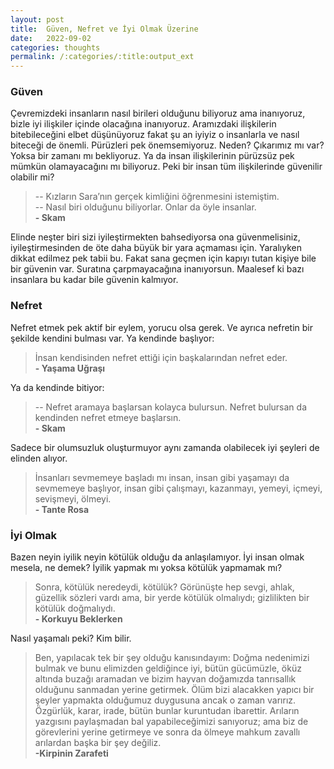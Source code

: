 ```yaml
---
layout: post
title:  Güven, Nefret ve İyi Olmak Üzerine
date:   2022-09-02
categories: thoughts
permalink: /:categories/:title:output_ext
---
```


### Güven
Çevremizdeki insanların nasıl birileri olduğunu biliyoruz ama inanıyoruz, bizle iyi ilişkiler içinde olacağına inanıyoruz. Aramızdaki ilişkilerin bitebileceğini elbet düşünüyoruz fakat şu an iyiyiz o insanlarla ve nasıl biteceği de önemli. Pürüzleri pek önemsemiyoruz. Neden? Çıkarımız mı var? Yoksa bir zamanı mı bekliyoruz. Ya da insan ilişkilerinin pürüzsüz pek mümkün olamayacağını mı biliyoruz. Peki bir insan tüm ilişkilerinde güvenilir olabilir mi?

> -- Kızların Sara’nın gerçek kimliğini öğrenmesini istemiştim.<br> -- Nasıl biri olduğunu biliyorlar. Onlar da öyle insanlar.<br> **- Skam**

Elinde neşter biri sizi iyileştirmekten bahsediyorsa ona güvenmelisiniz, iyileştirmesinden de öte daha büyük bir yara açmaması için. Yaralıyken dikkat edilmez pek tabii bu. Fakat sana geçmen için kapıyı tutan kişiye bile bir güvenin var. Suratına çarpmayacağına inanıyorsun. Maalesef ki bazı insanlara bu kadar bile güvenin kalmıyor.

### Nefret
Nefret etmek pek aktif bir eylem, yorucu olsa gerek. Ve ayrıca nefretin bir şekilde kendini bulması var. Ya kendinde başlıyor:

> İnsan kendisinden nefret ettiği için başkalarından nefret eder.<br>**- Yaşama Uğraşı**

Ya da kendinde bitiyor:

> -- Nefret aramaya başlarsan kolayca bulursun. Nefret bulursan da kendinden nefret etmeye başlarsın.<br>**- Skam**

Sadece bir olumsuzluk oluşturmuyor aynı zamanda olabilecek iyi şeyleri de elinden alıyor.

> İnsanları sevmemeye başladı mı insan, insan gibi yaşamayı da sevmemeye başlıyor, insan gibi çalışmayı, kazanmayı, yemeyi, içmeyi, sevişmeyi, ölmeyi.<br>**- Tante Rosa**

### İyi Olmak

Bazen neyin iyilik neyin kötülük olduğu da anlaşılamıyor. İyi insan olmak mesela, ne demek? İyilik yapmak mı yoksa kötülük yapmamak mı?

> Sonra, kötülük neredeydi, kötülük? Görünüşte hep sevgi, ahlak, güzellik sözleri vardı ama, bir yerde kötülük olmalıydı; gizlilikten bir kötülük doğmalıydı.<br>**- Korkuyu Beklerken**

Nasıl yaşamalı peki? Kim bilir.

> Ben, yapılacak tek bir şey olduğu kanısındayım: Doğma nedenimizi bulmak ve bunu elimizden geldiğince iyi, bütün gücümüzle, öküz altında buzağı aramadan ve bizim hayvan doğamızda tanrısallık olduğunu sanmadan yerine getirmek. Ölüm bizi alacakken yapıcı bir şeyler yapmakta olduğumuz duygusuna ancak o zaman varırız. Özgürlük, karar, irade, bütün bunlar kuruntudan ibarettir. Arıların yazgısını paylaşmadan bal yapabileceğimizi sanıyoruz; ama biz de görevlerini yerine getirmeye ve sonra da ölmeye mahkum zavallı arılardan başka bir şey değiliz.<br>**-Kirpinin Zarafeti**
